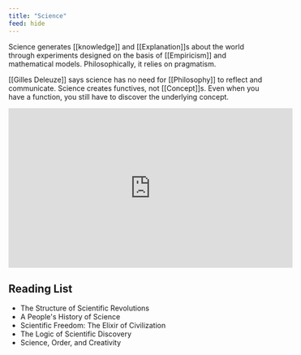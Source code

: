 ```yaml
---
title: "Science"
feed: hide
---
```


Science generates [[knowledge]] and [[Explanation]]s about the world through experiments designed on the basis of [[Empiricism]] and mathematical models. Philosophically, it relies on pragmatism. 

[[Gilles Deleuze]] says science has no need for [[Philosophy]] to reflect and communicate. Science creates functives, not [[Concept]]s. Even when you have a function, you still have to discover the underlying concept. 

<iframe width="560" height="315" src="https://www.youtube.com/embed/0KmimDq4cSU" title="YouTube video player" frameborder="0" allow="accelerometer; autoplay; clipboard-write; encrypted-media; gyroscope; picture-in-picture" allowfullscreen></iframe>


## Reading List

* The Structure of Scientific Revolutions
* A People's History of Science
* Scientific Freedom: The Elixir of Civilization
* The Logic of Scientific Discovery
* Science, Order, and Creativity
